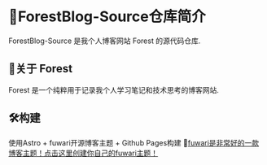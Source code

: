 # 🌳ForestBlog-Source仓库简介

ForestBlog-Source 是我个人博客网站 Forest 的源代码仓库.

## 🌲关于 Forest

Forest 是一个纯粹用于记录我个人学习笔记和技术思考的博客网站.

## 🛠构建

使用Astro + fuwari开源博客主题 + Github Pages构建
🔗[fuwari是非常好的一款博客主题！点击这里创建你自己的fuwari主题！](https://github.com/saicaca/fuwari)